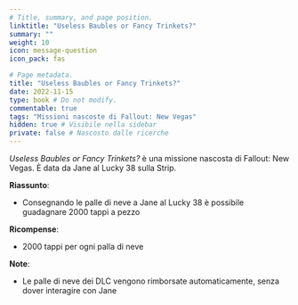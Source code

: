 ```yaml
---
# Title, summary, and page position.
linktitle: "Useless Baubles or Fancy Trinkets?" 
summary: ""
weight: 10
icon: message-question
icon_pack: fas

# Page metadata.
title: "Useless Baubles or Fancy Trinkets?"
date: 2022-11-15
type: book # Do not modify.
commentable: true
tags: "Missioni nascoste di Fallout: New Vegas"
hidden: true # Visibile nella sidebar
private: false # Nascosto dalle ricerche
---
```


<div class="fnv">


*Useless Baubles or Fancy Trinkets?* è una missione nascosta di Fallout: New Vegas. È data da Jane al Lucky 38 sulla Strip.


**Riassunto**:
- Consegnando le palle di neve a Jane al Lucky 38 è possibile guadagnare 2000 tappi a pezzo



**Ricompense**:
- 2000 tappi per ogni palla di neve


**Note**:
- Le palle di neve dei DLC vengono rimborsate automaticamente, senza dover interagire con Jane

</div>


